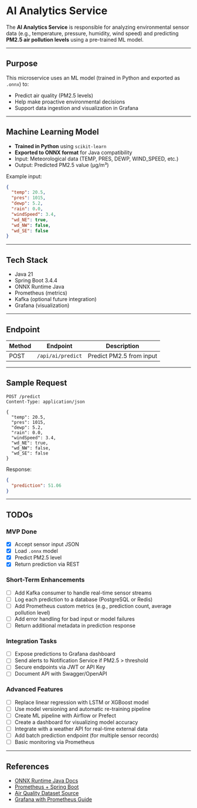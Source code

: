 #  AI Analytics Service

The **AI Analytics Service** is responsible for analyzing environmental sensor data (e.g., temperature, pressure, humidity, wind speed) and predicting **PM2.5 air pollution levels** using a pre-trained ML model.

---

##  Purpose

This microservice uses an ML model (trained in Python and exported as `.onnx`) to:
- Predict air quality (PM2.5 levels)
- Help make proactive environmental decisions
- Support data ingestion and visualization in Grafana

---

##  Machine Learning Model

- **Trained in Python** using `scikit-learn`
- **Exported to ONNX format** for Java compatibility
- Input: Meteorological data (TEMP, PRES, DEWP, WIND_SPEED, etc.)
- Output: Predicted PM2.5 value (µg/m³)

Example input:
```json
{
  "temp": 20.5,
  "pres": 1015,
  "dewp": 5.2,
  "rain": 0.0,
  "windSpeed": 3.4,
  "wd_NE": true,
  "wd_NW": false,
  "wd_SE": false
}
```

---

##  Tech Stack

- Java 21  
- Spring Boot 3.4.4  
- ONNX Runtime Java  
- Prometheus (metrics)  
- Kafka (optional future integration)  
- Grafana (visualization)

---

##  Endpoint

| Method | Endpoint              | Description              |
|--------|-----------------------|--------------------------|
| POST   | `/api/ai/predict`     | Predict PM2.5 from input |

---

##  Sample Request

```
POST /predict
Content-Type: application/json

{
  "temp": 20.5,
  "pres": 1015,
  "dewp": 5.2,
  "rain": 0.0,
  "windSpeed": 3.4,
  "wd_NE": true,
  "wd_NW": false,
  "wd_SE": false
}
```

Response:
```json
{
  "prediction": 51.06
}
```

---


##  TODOs

###  MVP Done
- [x] Accept sensor input JSON
- [x] Load `.onnx` model
- [x] Predict PM2.5 level
- [x] Return prediction via REST

###  Short-Term Enhancements
- [ ] Add Kafka consumer to handle real-time sensor streams
- [ ] Log each prediction to a database (PostgreSQL or Redis)
- [ ] Add Prometheus custom metrics (e.g., prediction count, average pollution level)
- [ ] Add error handling for bad input or model failures
- [ ] Return additional metadata in prediction response

###  Integration Tasks
- [ ] Expose predictions to Grafana dashboard
- [ ] Send alerts to Notification Service if PM2.5 > threshold
- [ ] Secure endpoints via JWT or API Key
- [ ] Document API with Swagger/OpenAPI

###  Advanced Features
- [ ] Replace linear regression with LSTM or XGBoost model
- [ ] Use model versioning and automatic re-training pipeline
- [ ] Create ML pipeline with Airflow or Prefect
- [ ] Create a dashboard for visualizing model accuracy
- [ ] Integrate with a weather API for real-time external data
- [ ] Add batch prediction endpoint (for multiple sensor records)
- [ ] Basic monitoring via Prometheus

---

##  References

- [ONNX Runtime Java Docs](https://onnxruntime.ai/docs/get-started/with-java.html)
- [Prometheus + Spring Boot](https://micrometer.io/docs/registry/prometheus)
- [Air Quality Dataset Source](https://archive.ics.uci.edu/datasets)
- [Grafana with Prometheus Guide](https://grafana.com/docs/grafana/latest/getting-started/getting-started-prometheus/)
